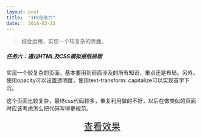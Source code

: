 ```yaml
---
layout: post
title:  "IFE任务六"
date:   2016-03-22
---
```



> 综合运用，实现一个较复杂的页面。

##### 任务六：通过HTML及CSS模拟报纸排版

实现一个较复杂的页面，基本要用到前面涉及的所有知识，重点还是布局。另外，使用opacity可以设置透明度，使用text-transform: capitalize可以实现首字下沉。

这个页面比较复杂，最终css代码较多，重复利用做的不好，以后在做类似的页面时应该考虑怎么把代码写得更规范。


<div>
<a href="https://irife.github.io/ife/tliyun/task6/task6.html" target="_blank"><div style="height:50px;line-height:50px;text-align:center;font-size:24px;">查看效果</div></a>
</div>

